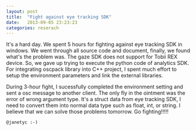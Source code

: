 ```yaml
---
layout: post
title:  "Fight against eye tracking SDK"
date:   2013-09-05 23:23:23
categories: reserach
---
```

It's a hard day. We spent 5 hours for fighting against eye tracking SDK in windows. We went through all source code and document, finally, we found what's the problem was. The gaze SDK does not support for Tobii REX device. So, we gave up trying to execute the python code of analytics SDK. For integrating oscpack library into C++ project, I spent much effort to setup the environment parameters and link the external libraries. 

During 3-hour fight, I sucessfully completed the environment setting and sent a osc message to another client. The only fly in the ointment was the error of wrong argument type. It's a struct data from eye tracking SDK, I need to convert them into normal data type such as float, int, or string. I believe that we can solve those problems tomorrow. Go fighting!!!!!


`@janetyc :-)`

